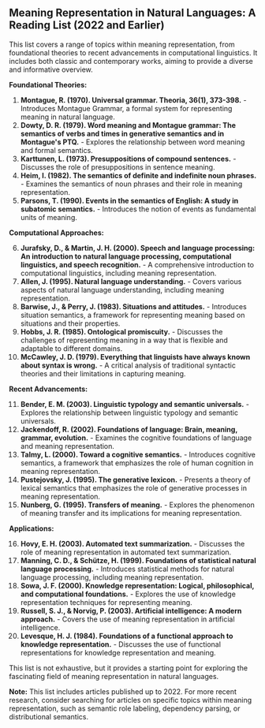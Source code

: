 ## Meaning Representation in Natural Languages: A Reading List (2022 and Earlier)

This list covers a range of topics within meaning representation, from foundational theories to recent advancements in computational linguistics. It includes both classic and contemporary works, aiming to provide a diverse and informative overview.

**Foundational Theories:**

1. **Montague, R. (1970). Universal grammar. Theoria, 36(1), 373-398.**  - Introduces Montague Grammar, a formal system for representing meaning in natural language.
2. **Dowty, D. R. (1979). Word meaning and Montague grammar: The semantics of verbs and times in generative semantics and in Montague's PTQ.** - Explores the relationship between word meaning and formal semantics.
3. **Karttunen, L. (1973). Presuppositions of compound sentences.** - Discusses the role of presuppositions in sentence meaning.
4. **Heim, I. (1982). The semantics of definite and indefinite noun phrases.** - Examines the semantics of noun phrases and their role in meaning representation.
5. **Parsons, T. (1990). Events in the semantics of English: A study in subatomic semantics.** - Introduces the notion of events as fundamental units of meaning.

**Computational Approaches:**

6. **Jurafsky, D., & Martin, J. H. (2000). Speech and language processing: An introduction to natural language processing, computational linguistics, and speech recognition.** - A comprehensive introduction to computational linguistics, including meaning representation.
7. **Allen, J. (1995). Natural language understanding.** - Covers various aspects of natural language understanding, including meaning representation.
8. **Barwise, J., & Perry, J. (1983). Situations and attitudes.** - Introduces situation semantics, a framework for representing meaning based on situations and their properties.
9. **Hobbs, J. R. (1985). Ontological promiscuity.** - Discusses the challenges of representing meaning in a way that is flexible and adaptable to different domains.
10. **McCawley, J. D. (1979). Everything that linguists have always known about syntax is wrong.** - A critical analysis of traditional syntactic theories and their limitations in capturing meaning.

**Recent Advancements:**

11. **Bender, E. M. (2003). Linguistic typology and semantic universals.** - Explores the relationship between linguistic typology and semantic universals.
12. **Jackendoff, R. (2002). Foundations of language: Brain, meaning, grammar, evolution.** - Examines the cognitive foundations of language and meaning representation.
13. **Talmy, L. (2000). Toward a cognitive semantics.** - Introduces cognitive semantics, a framework that emphasizes the role of human cognition in meaning representation.
14. **Pustejovsky, J. (1995). The generative lexicon.** - Presents a theory of lexical semantics that emphasizes the role of generative processes in meaning representation.
15. **Nunberg, G. (1995). Transfers of meaning.** - Explores the phenomenon of meaning transfer and its implications for meaning representation.

**Applications:**

16. **Hovy, E. H. (2003). Automated text summarization.** - Discusses the role of meaning representation in automated text summarization.
17. **Manning, C. D., & Schütze, H. (1999). Foundations of statistical natural language processing.** - Introduces statistical methods for natural language processing, including meaning representation.
18. **Sowa, J. F. (2000). Knowledge representation: Logical, philosophical, and computational foundations.** - Explores the use of knowledge representation techniques for representing meaning.
19. **Russell, S. J., & Norvig, P. (2003). Artificial intelligence: A modern approach.** - Covers the use of meaning representation in artificial intelligence.
20. **Levesque, H. J. (1984). Foundations of a functional approach to knowledge representation.** - Discusses the use of functional representations for knowledge representation and meaning.

This list is not exhaustive, but it provides a starting point for exploring the fascinating field of meaning representation in natural languages. 

**Note:** This list includes articles published up to 2022. For more recent research, consider searching for articles on specific topics within meaning representation, such as semantic role labeling, dependency parsing, or distributional semantics.